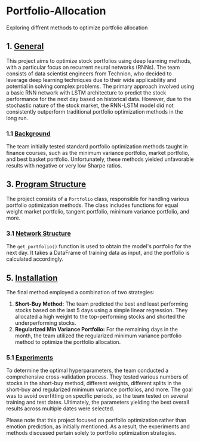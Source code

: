 # Portfolio-Allocation
Exploring diffrent methods to optimize portfolio allocation 

## 1. [General](#General)
This project aims to optimize stock portfolios using deep learning methods, with a particular focus on recurrent neural networks (RNNs). The team consists of data scientist engineers from Technion, who decided to leverage deep learning techniques due to their wide applicability and potential in solving complex problems. The primary approach involved using a basic RNN network with LSTM architecture to predict the stock performance for the next day based on historical data. However, due to the stochastic nature of the stock market, the RNN-LSTM model did not consistently outperform traditional portfolio optimization methods in the long run.

### 1.1 [Background](#background)
The team initially tested standard portfolio optimization methods taught in finance courses, such as the minimum variance portfolio, market portfolio, and best basket portfolio. Unfortunately, these methods yielded unfavorable results with negative or very low Sharpe ratios.

## 3. [Program Structure](#Program-Structure)
The project consists of a `Portfolio` class, responsible for handling various portfolio optimization methods. The class includes functions for equal weight market portfolio, tangent portfolio, minimum variance portfolio, and more.

### 3.1 [Network Structure](#Network-Structure)
The `get_portfolio()` function is used to obtain the model's portfolio for the next day. It takes a DataFrame of training data as input, and the portfolio is calculated accordingly.

## 5. [Installation](#Installation)
The final method employed a combination of two strategies:
1. **Short-Buy Method:** The team predicted the best and least performing stocks based on the last 5 days using a simple linear regression. They allocated a high weight to the top-performing stocks and shorted the underperforming stocks.
2. **Regularized Min Variance Portfolio:** For the remaining days in the month, the team utilized the regularized minimum variance portfolio method to optimize the portfolio allocation.

### 5.1 [Experiments](#Experiments)
To determine the optimal hyperparameters, the team conducted a comprehensive cross-validation process. They tested various numbers of stocks in the short-buy method, different weights, different splits in the short-buy and regularized minimum variance portfolios, and more. The goal was to avoid overfitting on specific periods, so the team tested on several training and test dates. Ultimately, the parameters yielding the best overall results across multiple dates were selected.

Please note that this project focused on portfolio optimization rather than emotion prediction, as initially mentioned. As a result, the experiments and methods discussed pertain solely to portfolio optimization strategies.
